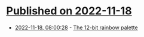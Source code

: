 # [Published on 2022-11-18](index.md)

* [2022-11-18, 08:00:28](https://news.ycombinator.com/item?id=33651724) - [The 12-bit rainbow palette](https://iamkate.com/data/12-bit-rainbow/)
